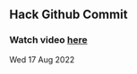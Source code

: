 
 ## Hack Github Commit 
 ### Watch video <a href="https://www.youtube.com">here</a> 
 Wed 17 Aug 2022 
